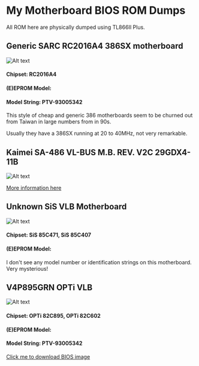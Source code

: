# My Motherboard BIOS ROM Dumps

All ROM here are physically dumped using TL866II Plus.

## Generic SARC RC2016A4 386SX motherboard

![Alt text](photos/sarc_386.JPG)

#### Chipset: RC2016A4

#### (E)EPROM Model: 

#### Model String: PTV-93005342

This style of cheap and generic 386 motherboards seem to be churned out from Taiwan in large numbers from in 90s.

Usually they have a 386SX running at 20 to 40MHz, not very remarkable.

## Kaimei SA-486 VL-BUS M.B. REV. V2C 29GDX4-11B

![Alt text](photos/29gdx4.JPG)

[More information here](https://www.ultimateretro.net/en/motherboards/5545)

## Unknown SiS VLB Motherboard

![Alt text](photos/sis_vlb.JPG)

#### Chipset: SiS 85C471, SiS 85C407

#### (E)EPROM Model: 

I don't see any model number or identification strings on this motherboard. Very mysterious!

## V4P895GRN OPTi VLB

![Alt text](photos/v4p895grn.JPG)

#### Chipset: OPTi 82C895, OPTi 82C602

#### (E)EPROM Model: 

#### Model String: PTV-93005342

[Click me to download BIOS image](V4P895GRN.BIN)